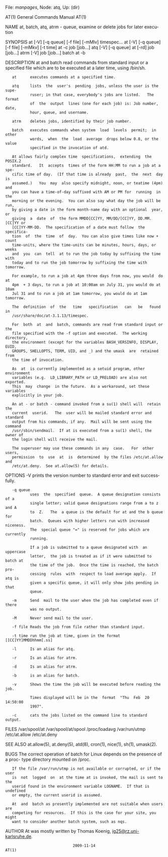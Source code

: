 File: *manpages*,  Node: atq,  Up: (dir)

AT(1)                       General Commands Manual                      AT(1)



NAME
       at,  batch,  atq, atrm - queue, examine or delete jobs for later execu‐
       tion

SYNOPSIS
       at [-V] [-q queue] [-f file] [-mMlv] timespec...
       at [-V] [-q queue] [-f file] [-mMkv] [-t time]
       at -c job [job...]
       atq [-V] [-q queue]
       at [-rd] job [job...]
       atrm [-V] job [job...]
       batch
       at -b

DESCRIPTION
       at and batch read commands from standard  input  or  a  specified  file
       which are to be executed at a later time, using /bin/sh.

       at      executes commands at a specified time.

       atq     lists  the  user's  pending  jobs, unless the user is the supe‐
               ruser; in that case, everybody's jobs are listed.   The  format
               of  the  output  lines (one for each job) is: Job number, date,
               hour, queue, and username.

       atrm    deletes jobs, identified by their job number.

       batch   executes commands when system  load  levels  permit;  in  other
               words,  when  the  load  average  drops below 0.8, or the value
               specified in the invocation of atd.

       At allows fairly complex time  specifications,  extending  the  POSIX.2
       standard.   It  accepts  times of the form HH:MM to run a job at a spe‐
       cific time of day.  (If that time is already  past,  the  next  day  is
       assumed.)   You  may  also specify midnight, noon, or teatime (4pm) and
       you can have a time-of-day suffixed with AM or PM for  running  in  the
       morning or the evening.  You can also say what day the job will be run,
       by giving a date in the form month-name day with an optional  year,  or
       giving  a  date  of  the form MMDD[CC]YY, MM/DD/[CC]YY, DD.MM.[CC]YY or
       [CC]YY-MM-DD.  The specification of a date must follow  the  specifica‐
       tion  of  the  time  of  day.  You can also give times like now + count
       time-units, where the time-units can be minutes, hours, days, or  weeks
       and  you  can  tell  at to run the job today by suffixing the time with
       today and to run the job tomorrow by suffixing the time with tomorrow.

       For example, to run a job at 4pm three days from now, you would  do  at
       4pm  + 3 days, to run a job at 10:00am on July 31, you would do at 10am
       Jul 31 and to run a job at 1am tomorrow, you would do at 1am tomorrow.

       The  definition  of  the   time   specification   can   be   found   in
       /usr/share/doc/at-3.1.13/timespec.

       For  both  at  and  batch, commands are read from standard input or the
       file specified with the -f option and executed.  The working directory,
       the environment (except for the variables BASH_VERSINFO, DISPLAY, EUID,
       GROUPS, SHELLOPTS, TERM, UID, and _) and the umask  are  retained  from
       the time of invocation.

       As  at  is currently implemented as a setuid program, other environment
       variables (e.g.  LD_LIBRARY_PATH or LD_PRELOAD) are also not  exported.
       This  may  change  in the future.  As a workaround, set these variables
       explicitly in your job.

       An at - or batch - command invoked from a su(1) shell will  retain  the
       current  userid.   The  user will be mailed standard error and standard
       output from his commands, if any.  Mail will be sent using the  command
       /usr/sbin/sendmail.  If at is executed from a su(1) shell, the owner of
       the login shell will receive the mail.

       The superuser may use these commands in any  case.   For  other  users,
       permission  to  use  at  is  determined  by the files /etc/at.allow and
       /etc/at.deny.  See at.allow(5) for details.

OPTIONS
       -V      prints the version number to standard error and  exit  success‐
               fully.

       -q queue
               uses  the  specified  queue.  A queue designation consists of a
               single letter; valid queue designations range from a to z and A
               to  Z.   The  a queue is the default for at and the b queue for
               batch.  Queues with higher letters run with increased niceness.
               The  special queue "=" is reserved for jobs which are currently
               running.

               If a job is submitted to a queue designated with  an  uppercase
               letter,  the job is treated as if it were submitted to batch at
               the time of the job.  Once the time is reached, the batch  pro‐
               cessing  rules  with  respect to load average apply.  If atq is
               given a specific queue, it will only show jobs pending in  that
               queue.

       -m      Send  mail to the user when the job has completed even if there
               was no output.

       -M      Never send mail to the user.

       -f file Reads the job from file rather than standard input.

       -t time run the job at time, given in the format [[CC]YY]MMDDhhmm[.ss]

       -l      Is an alias for atq.

       -r      Is an alias for atrm.

       -d      Is an alias for atrm.

       -b      is an alias for batch.

       -v      Shows the time the job will be executed before reading the job.

               Times displayed will be in the  format  "Thu  Feb  20  14:50:00
               1997".

       -c      cats the jobs listed on the command line to standard output.

FILES
       /var/spool/at
       /var/spool/at/spool
       /proc/loadavg
       /var/run/utmp
       /etc/at.allow
       /etc/at.deny

SEE ALSO
       at.allow(5), at.deny(5), atd(8), cron(1), nice(1), sh(1), umask(2).

BUGS
       The  correct  operation of batch for Linux depends on the presence of a
       proc- type directory mounted on /proc.

       If the file /var/run/utmp is not available or corrupted, or if the user
       is  not  logged  on  at the time at is invoked, the mail is sent to the
       userid found in the environment variable LOGNAME.  If that is undefined
       or empty, the current userid is assumed.

       At  and  batch as presently implemented are not suitable when users are
       competing for resources.  If this is the case for your site, you  might
       want to consider another batch system, such as nqs.

AUTHOR
       At was mostly written by Thomas Koenig, ig25@rz.uni-karlsruhe.de.



                                  2009-11-14                             AT(1)
